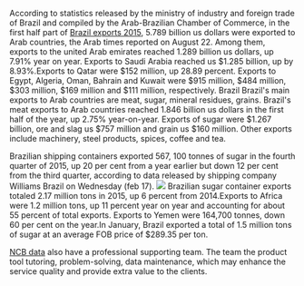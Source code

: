 According to statistics released by the ministry of industry and foreign trade of Brazil and compiled by the Arab-Brazilian Chamber of Commerce, in the first half part of <a href="http://www.ncbdata.com/import-export-database/brazil/"/>Brazil exports 2015</a>, 5.789 billion us dollars were exported to Arab countries, the Arab times reported on August 22. Among them, exports to the united Arab emirates reached 1.289 billion us dollars, up 7.91% year on year. Exports to Saudi Arabia reached us $1.285 billion, up by 8.93%.Exports to Qatar were $152 million, up 28.89 percent. Exports to Egypt, Algeria, Oman, Bahrain and Kuwait were $915 million, $484 million, $303 million, $169 million and $111 million, respectively.
Brazil
Brazil's main exports to Arab countries are meat, sugar, mineral residues, grains. Brazil's meat exports to Arab countries reached 1.846 billion us dollars in the first half of the year, up 2.75% year-on-year. Exports of sugar were $1.267 billion, ore and slag us $757 million and grain us $160 million. Other exports include machinery, steel products, spices, coffee and tea.

Brazilian shipping containers exported 567, 100 tonnes of sugar in the fourth quarter of 2015, up 20 per cent from a year earlier but down 12 per cent from the third quarter, according to data released by shipping company Williams Brazil on Wednesday (feb 17).
<img src="https://2.m4.nz/s/ncbconsultation/u/nc/bc/onsultation/2019/06/Brazil-300x237.jpg"/>
Brazilian sugar container exports totaled 2.17 million tons in 2015, up 6 percent from 2014.Exports to Africa were 1.2 million tons, up 11 percent year on year and accounting for about 55 percent of total exports. Exports to Yemen were 164,700 tonnes, down 60 per cent on the year.In January, Brazil exported a total of 1.5 million tons of sugar at an average FOB price of $289.35 per ton.

<a href="http://www.ncbdata.com/"/>NCB data</a> also have a professional supporting team. The team the product tool tutoring, problem-solving, data maintenance, which may enhance the service quality and provide extra value to the clients.
